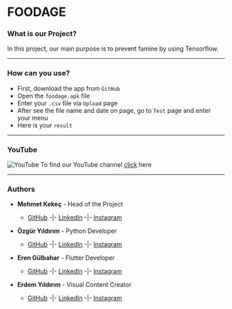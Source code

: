 # FOODAGE
### **What is our Project?**
In this project, our main purpose is to prevent famine by using Tensorflow.

***

### **How can you use?**
+ First, download the app from `GitHub`
+ Open the `foodage.apk` file
+ Enter your `.csv` file via `Upload` page
+ After see the file name and date on page, go to `Test` page and enter your menu
+ Here is your `result`

***

### **YouTube**
![YouTube](https://www.youtube.com/s/desktop/2d97f03c/img/favicon.ico) To find our YouTube channel [click](https://youtube.com/@foodage23?si=8ugee22ZdCT9l4q9) here

***

### **Authors**
* __Mehmet Kekeç__ - Head of the Project
  * [GitHub](https://github.com/membuk "Mehmet GitHub") -|- [LinkedIn](www.linkedin.com/in/mehmet-kekeç "Mehmet LinkedIn") -|- [Instagram](https://www.instagram.com/membuk/ "Mehmet Instagram")

* __Özgür Yıldırım__ - Python Developer
  * [GitHub](https://github.com/OzgurYldrm "Özgür GitHub") -|- [LinkedIn](https://www.linkedin.com/in/%C3%B6zg%C3%BCr-y%C4%B1ld%C4%B1r%C4%B1m-6abb6429a/ "Özgür LinkedIn") -|- [Instagram](https://www.instagram.com/0zgur_yldrm/ "Özgür Instagram")
  
* __Eren Gülbahar__ - Flutter Developer
  * [GitHub](https://github.com/erenglbhr "Eren GitHub") -|- [LinkedIn](https://www.linkedin.com/in/eren-g%C3%BClbahar-2534ba274/ "Eren LinkedIn") -|- [Instagram](https://www.instagram.com/eren_glbhr/ "Eren Instagram")

* __Erdem Yıldırım__ - Visual Content Creator
  * [GitHub](https://github.com/merdm "Erdem GitHub") -|- [LinkedIn](https://www.linkedin.com/in/erdem-y%C4%B1ld%C4%B1r%C4%B1m-897ba5203/ "Erdem LinkedIn") -|- [Instagram](https://www.instagram.com/merrdem_/ "Erdem Instagram")
